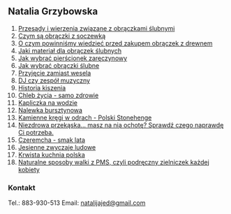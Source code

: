 ## Natalia Grzybowska 

1. [Przesądy i wierzenia związane z obrączkami ślubnymi](https://zaklad-zlotniczy.pl/obraczki-slubne-przesady-i-wierzenia/)
2. [Czym są obrączki z soczewką](https://zaklad-zlotniczy.pl/czym-sa-obraczki-slubne-z-soczewka/)
3. [O czym powinniśmy wiedzieć przed zakupem obrączek z drewnem](https://zaklad-zlotniczy.pl/rzeczy-ktore-warto-wiedziec-przed-zakupem-obraczek-z-drewnem/)
4. [Jaki materiał dla obrączek ślubnych](https://zaklad-zlotniczy.pl/jaki-material-dla-obraczek-slubnych/)
5. [Jak wybrać pierścionek zaręczynowy](https://zaklad-zlotniczy.pl/jak-wybrac-pierscionek-zareczynowy/)
6. [Jak wybrać obrączki ślubne](https://zaklad-zlotniczy.pl/jak-wybrac-obraczki-slubne/)
7. [Przyjęcie zamiast wesela](https://eventspromusic.pl/przyjecie-weselne-zamiast-wesela/)
8. [DJ czy zespół muzyczny](https://eventspromusic.pl/dj-czy-zespol-muzyczny/)
9. [Historia kiszenia](https://www.smakizpolski.com.pl/historia-kiszenia/)
10. [Chleb życia - samo zdrowie](https://www.smakizpolski.com.pl/chleb-zycia-samo-zdrowie/)
11. [Kapliczka na wodzie](https://www.smakizpolski.com.pl/kapliczka-na-wodzie/)
12. [Nalewka bursztynowa](https://www.smakizpolski.com.pl/nalewka-bursztynowa/)
13. [Kamienne kręgi w odrach - Polski Stonehenge](https://www.smakizpolski.com.pl/kamienne-kregi-w-odrach-polskie-stonehenge/)
14. [Niezdrowa przekąska… masz na nią ochotę? Sprawdź czego naprawdę Ci potrzeba.](https://www.smakizpolski.com.pl/masz-ochote-na-niezdrowa-przekaske-sprawdz-czego-naprawde-ci-potrzeba/)
15. [Czeremcha - smak lata](https://www.smakizpolski.com.pl/czeremcha-skarb-lata/)
16. [Jesienne zwyczaje ludowe](https://www.smakizpolski.com.pl/jesienne-zwyczaje-ludowee/)
17. [Krwista kuchnia polska](https://www.smakizpolski.com.pl/krwista-kuchnia-polska/)
18. [Naturalne sposoby walki z PMS, czyli podręczny zielniczek każdej kobiety](https://www.smakizpolski.com.pl/naturalne-sposoby-walki-z-pms-czyli-podreczny-zielniczek-kazdej-kobiety/)



### Kontakt

Tel.: 883-930-513
Email: natalijajed@gmail.com
